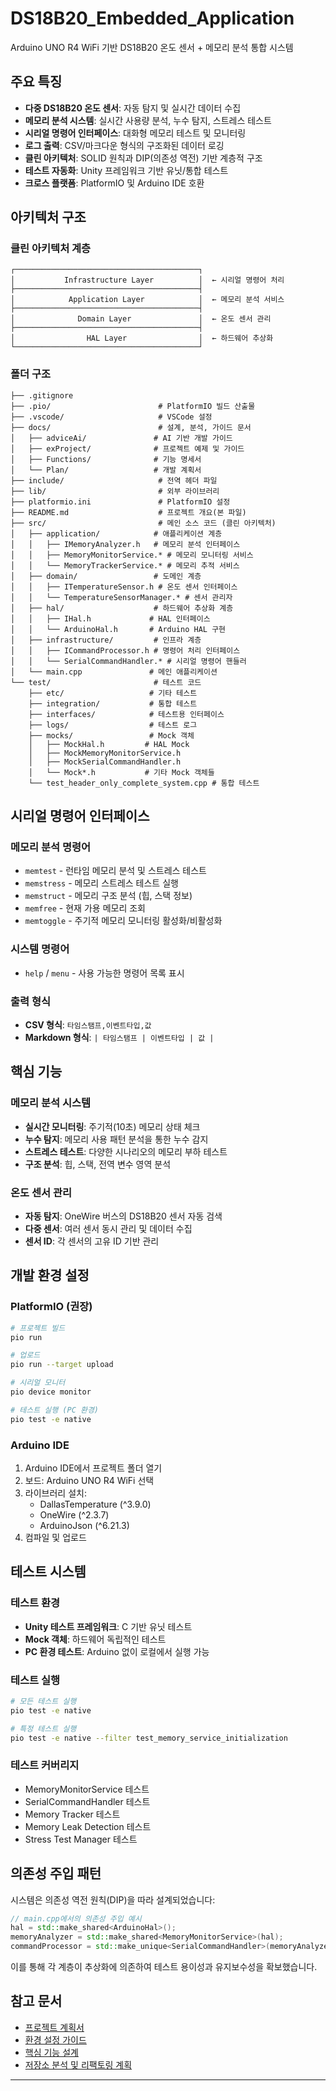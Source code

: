 # DS18B20_Embedded_Application

Arduino UNO R4 WiFi 기반 DS18B20 온도 센서 + 메모리 분석 통합 시스템

## 주요 특징
- **다중 DS18B20 온도 센서**: 자동 탐지 및 실시간 데이터 수집
- **메모리 분석 시스템**: 실시간 사용량 분석, 누수 탐지, 스트레스 테스트
- **시리얼 명령어 인터페이스**: 대화형 메모리 테스트 및 모니터링
- **로그 출력**: CSV/마크다운 형식의 구조화된 데이터 로깅
- **클린 아키텍처**: SOLID 원칙과 DIP(의존성 역전) 기반 계층적 구조
- **테스트 자동화**: Unity 프레임워크 기반 유닛/통합 테스트
- **크로스 플랫폼**: PlatformIO 및 Arduino IDE 호환

## 아키텍처 구조

### 클린 아키텍처 계층
```
┌─────────────────────────────────────────┐
│           Infrastructure Layer          │  ← 시리얼 명령어 처리
├─────────────────────────────────────────┤
│            Application Layer            │  ← 메모리 분석 서비스
├─────────────────────────────────────────┤
│              Domain Layer               │  ← 온도 센서 관리
├─────────────────────────────────────────┤
│                HAL Layer                │  ← 하드웨어 추상화
└─────────────────────────────────────────┘
```

### 폴더 구조
```
├── .gitignore
├── .pio/                        # PlatformIO 빌드 산출물
├── .vscode/                     # VSCode 설정
├── docs/                        # 설계, 분석, 가이드 문서
│   ├── adviceAi/               # AI 기반 개발 가이드
│   ├── exProject/              # 프로젝트 예제 및 가이드
│   ├── Functions/              # 기능 명세서
│   └── Plan/                   # 개발 계획서
├── include/                     # 전역 헤더 파일
├── lib/                         # 외부 라이브러리
├── platformio.ini               # PlatformIO 설정
├── README.md                    # 프로젝트 개요(본 파일)
├── src/                         # 메인 소스 코드 (클린 아키텍처)
│   ├── application/            # 애플리케이션 계층
│   │   ├── IMemoryAnalyzer.h   # 메모리 분석 인터페이스
│   │   ├── MemoryMonitorService.* # 메모리 모니터링 서비스
│   │   └── MemoryTrackerService.* # 메모리 추적 서비스
│   ├── domain/                 # 도메인 계층
│   │   ├── ITemperatureSensor.h # 온도 센서 인터페이스
│   │   └── TemperatureSensorManager.* # 센서 관리자
│   ├── hal/                    # 하드웨어 추상화 계층
│   │   ├── IHal.h             # HAL 인터페이스
│   │   └── ArduinoHal.h       # Arduino HAL 구현
│   ├── infrastructure/         # 인프라 계층
│   │   ├── ICommandProcessor.h # 명령어 처리 인터페이스
│   │   └── SerialCommandHandler.* # 시리얼 명령어 핸들러
│   └── main.cpp               # 메인 애플리케이션
└── test/                       # 테스트 코드
    ├── etc/                   # 기타 테스트
    ├── integration/           # 통합 테스트
    ├── interfaces/            # 테스트용 인터페이스
    ├── logs/                  # 테스트 로그
    ├── mocks/                 # Mock 객체
    │   ├── MockHal.h         # HAL Mock
    │   ├── MockMemoryMonitorService.h
    │   ├── MockSerialCommandHandler.h
    │   └── Mock*.h           # 기타 Mock 객체들
    └── test_header_only_complete_system.cpp # 통합 테스트
```

## 시리얼 명령어 인터페이스

### 메모리 분석 명령어
- `memtest` - 런타임 메모리 분석 및 스트레스 테스트
- `memstress` - 메모리 스트레스 테스트 실행
- `memstruct` - 메모리 구조 분석 (힙, 스택 정보)
- `memfree` - 현재 가용 메모리 조회
- `memtoggle` - 주기적 메모리 모니터링 활성화/비활성화

### 시스템 명령어
- `help` / `menu` - 사용 가능한 명령어 목록 표시

### 출력 형식
- **CSV 형식**: `타임스탬프,이벤트타입,값`
- **Markdown 형식**: `| 타임스탬프 | 이벤트타입 | 값 |`

## 핵심 기능

### 메모리 분석 시스템
- **실시간 모니터링**: 주기적(10초) 메모리 상태 체크
- **누수 탐지**: 메모리 사용 패턴 분석을 통한 누수 감지
- **스트레스 테스트**: 다양한 시나리오의 메모리 부하 테스트
- **구조 분석**: 힙, 스택, 전역 변수 영역 분석

### 온도 센서 관리
- **자동 탐지**: OneWire 버스의 DS18B20 센서 자동 검색
- **다중 센서**: 여러 센서 동시 관리 및 데이터 수집
- **센서 ID**: 각 센서의 고유 ID 기반 관리

## 개발 환경 설정

### PlatformIO (권장)
```bash
# 프로젝트 빌드
pio run

# 업로드
pio run --target upload

# 시리얼 모니터
pio device monitor

# 테스트 실행 (PC 환경)
pio test -e native
```

### Arduino IDE
1. Arduino IDE에서 프로젝트 폴더 열기
2. 보드: Arduino UNO R4 WiFi 선택
3. 라이브러리 설치:
   - DallasTemperature (^3.9.0)
   - OneWire (^2.3.7)
   - ArduinoJson (^6.21.3)
4. 컴파일 및 업로드

## 테스트 시스템

### 테스트 환경
- **Unity 테스트 프레임워크**: C 기반 유닛 테스트
- **Mock 객체**: 하드웨어 독립적인 테스트
- **PC 환경 테스트**: Arduino 없이 로컬에서 실행 가능

### 테스트 실행
```bash
# 모든 테스트 실행
pio test -e native

# 특정 테스트 실행
pio test -e native --filter test_memory_service_initialization
```

### 테스트 커버리지
- MemoryMonitorService 테스트
- SerialCommandHandler 테스트  
- Memory Tracker 테스트
- Memory Leak Detection 테스트
- Stress Test Manager 테스트

## 의존성 주입 패턴

시스템은 의존성 역전 원칙(DIP)을 따라 설계되었습니다:

```cpp
// main.cpp에서의 의존성 주입 예시
hal = std::make_shared<ArduinoHal>();
memoryAnalyzer = std::make_shared<MemoryMonitorService>(hal);
commandProcessor = std::make_unique<SerialCommandHandler>(memoryAnalyzer);
```

이를 통해 각 계층이 추상화에 의존하여 테스트 용이성과 유지보수성을 확보했습니다.

## 참고 문서
- [프로젝트 계획서](docs/Plan/frimePlan.md)
- [환경 설정 가이드](docs/Plan/01_environment_setup_guide.md)
- [핵심 기능 설계](docs/Plan/02_core_feature_design.md)
- [저장소 분석 및 리팩토링 계획](docs/adviceAi/repository_analysis_and_refactoring_plan.md)

---
